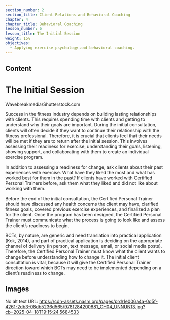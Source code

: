 ```yaml
---
section_number: 2
section_title: Client Relations and Behavioral Coaching
chapter: 4
chapter_title: Behavioral Coaching
lesson_number: 6
lesson_title: The Initial Session
weight: 15%
objectives:
  - Applying exercise psychology and behavioral coaching.
---
```


## Content
# The Initial Session

Wavebreakmedia/Shutterstock.com

Success in the fitness industry depends on building lasting relationships with clients. This requires spending time with clients and getting to understand why their goals are important. During the initial consultation, clients will often decide if they want to continue their relationship with the fitness professional. Therefore, it is crucial that clients feel that their needs will be met if they are to return after the initial session. This involves assessing their readiness for exercise, understanding their goals, listening, showing support, and collaborating with them to create an individual exercise program.

In addition to assessing a readiness for change, ask clients about their past experiences with exercise. What have they liked the most and what has worked best for them in the past? If clients have worked with Certified Personal Trainers before, ask them what they liked and did not like about working with them. 

Before the end of the initial consultation, the Certified Personal Trainer should have discussed any health concerns the client may have, clarified fitness goals, covered previous exercise experiences, and finalized a plan for the client. Once the program has been designed, the Certified Personal Trainer must communicate what the process is going to look like and assess the client’s readiness to begin.

BCTs, by nature, are generic and need translation into practical application (Kok, 2014), and part of practical application is deciding on the appropriate channel of delivery (in person, text message, email, or social media posts). Therefore, the Certified Personal Trainer must know what the client wants to change before understanding how to change it. The initial client consultation is vital, because it will give the Certified Personal Trainer direction toward which BCTs may need to be implemented depending on a client’s readiness to change.

## Images

No alt text
URL: https://cdn-assets.nasm.org/pages/prd/1e006a4a-0d5f-4261-2db3-08db5236d565/9781284200881_CH04_UNNUN13.jpg?cb=2025-04-18T19:15:24.5684533